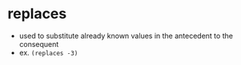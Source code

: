 replaces
========
- used to substitute already known values in the antecedent to the consequent
- ex. `(replaces -3)`
